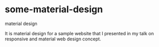 # some-material-design
material design

It is material design for a sample website that I presented in my talk on 
responsive and material web design concept.
